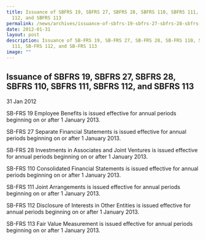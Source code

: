 ```yaml
---
title: Issuance of SBFRS 19, SBFRS 27, SBFRS 28, SBFRS 110, SBFRS 111, SBFRS
  112, and SBFRS 113
permalink: /news/archives/issuance-of-sbfrs-19-sbfrs-27-sbfrs-28-sbfrs-110-sbfrs-111-sbfrs-112-and-sbfrs-113/
date: 2012-01-31
layout: post
description: Issuance of SB-FRS 19, SB-FRS 27, SB-FRS 28, SB-FRS 110, SB-FRS
  111, SB-FRS 112, and SB-FRS 113
image: ""
---
```

Issuance of SBFRS 19, SBFRS 27, SBFRS 28, SBFRS 110, SBFRS 111, SBFRS 112, and SBFRS 113
-----------------------------------------------------------------------------------------------

31 Jan 2012

SB-FRS 19 Employee Benefits is issued effective for annual periods beginning on or after 1 January 2013.  
  
SB-FRS 27 Separate Financial Statements is issued effective for annual periods beginning on or after 1 January 2013.  
  
SB-FRS 28 Investments in Associates and Joint Ventures is issued effective for annual periods beginning on or after 1 January 2013.  
  
SB-FRS 110 Consolidated Financial Statements is issued effective for annual periods beginning on or after 1 January 2013.  
  
SB-FRS 111 Joint Arrangements is issued effective for annual periods beginning on or after 1 January 2013.  
  
SB-FRS 112 Disclosure of Interests in Other Entities is issued effective for annual periods beginning on or after 1 January 2013.  
  
SB-FRS 113 Fair Value Measurement is issued effective for annual periods beginning on or after 1 January 2013.